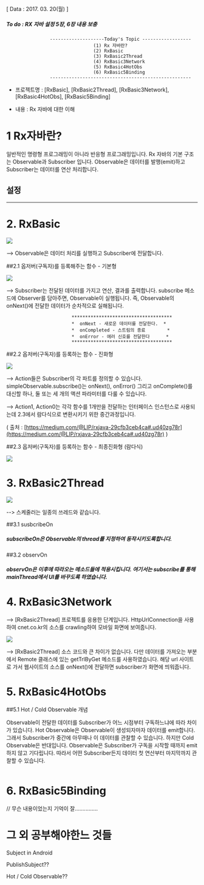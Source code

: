 [ Data : 2017. 03. 20(월) ]


##### To do : RX 자바 설정 5장, 6장 내용 보충



					
					--------------------Today's Topic ------------------
									(1) Rx 자바란?
									(2) RxBasic
									(3) RxBasic2Thread
									(4) RxBasic3Network
									(5) RxBasic4HotObs
									(6) RxBasic5Binding
					----------------------------------------------------

- 프로젝트명 : [RxBasic], [RxBasic2Thread], [RxBasic3Network], [RxBasic4HotObs], [RxBasic5Binding]

- 내용 : Rx 자바에 대한 이해 


# 1 Rx자바란?

일반적인 명령형 프로그래밍이 아니라 반응형 프로그래밍입니다. Rx 자바의 기본 구조는 Observable과 Subscriber 입니다. Observable은 데이터를 발행(emit)하고 Subscriber는 데이터를 연산 처리합니다. 


## 설정


---------------------------------------------------

# 2. RxBasic


![](http://i.imgur.com/8ehJf5n.png)

--> Observable은 데이터 처리를 실행하고 Subscriber에 전달합니다.


##2.1 옵저버(구독자)를 등록해주는 함수 - 기본형

![](http://i.imgur.com/c75LuiT.png)

--> Subscriber는 전달된 데이터를 가지고 연산, 결과를 출력합니다. subscribe 메소드에 Observer를 담아주면, Observable이 실행됩니다. 즉, Observable의 onNext()에 전달한 데이터가 순차적으로 실해됩니다.
							
							*************************************
							*  onNext - 새로운 데이터를 전달한다.  *
							*  onCompleted - 스트림의 종료        *
							*  onError - 에러 신호를 전달한다	  *
							*************************************    

##2.2 옵저버(구독자)를 등록하는 함수 - 진화형

![](http://i.imgur.com/rICga4r.png)

--> Action들은 Subscriber의 각 파트를 정의할 수 있습니다. simpleObservable.subscribe()는 onNext(), onError() 그리고 onComplete()를 대신할 하나, 둘 또는 세 개의 액션 파라미터를 다룰 수 있습니다.

--> Action1, Action0는 각각 함수를 1개만을 전달하는 인터페이스 인스턴스로 사용되는데 2.3에서 람다식으로 변환시키기 위한 중간과정입니다.	

( 출처 : [https://medium.com/@LIP/rxjava-29cfb3ceb4ca#.ud40zg78r](https://medium.com/@LIP/rxjava-29cfb3ceb4ca#.ud40zg78r) )


##2.3 옵저버(구독자)를 등록하는 함수 - 최종진화형 (람다식)

![](http://i.imgur.com/8ZsjRKS.png)


# 3. RxBasic2Thread


![](http://i.imgur.com/uRo4u4e.png)

--> 스케줄러는 일종의 쓰레드와 같습니다. 

##3.1 susbcribeOn 

##### subscribeOn은 Observable의 thread를 지정하여 동작시키도록합니다.

##3.2 observOn

##### observOn은 이후에 따라오는 메소드들에 적용시킵니다. 여기서는 subscribe를 통해 mainThread에서 UI를 바꾸도록 하였습니다.

# 4. RxBasic3Network

--> [RxBasic2Thread] 프로젝트를 응용한 단계입니다. HttpUrlConnection을 사용하여 cnet.co.kr의 소스를 crawling하여 모바일 화면에 보여줍니다.

![](http://i.imgur.com/3e2jHAQ.png)

--> [RxBasic2Thread] 소스 코드와 큰 차이가 없습니다. 다만 데이터를 가져오는 부분에서 Remote 클래스에 있는 getTrlByGet 메소드를 사용하였습니다. 해당 url 사이트로 가서 웹사이트의 소스를 onNext()에 전달하면 subscriber가 화면에 띄워줍니다.

# 5. RxBasic4HotObs

##5.1 Hot / Cold Observable 개념

Observable이 전달한 데이터를 Subscriber가 어느 시점부터 구독하느냐에 따라 차이가 있습니다. Hot Observable은 Observable이 생성되자마자 데이터를 emit합니다. 그래서 Subscriber가 중간에 아무때나 이 데이터를 관찰할 수 있습니다. 하지만 Cold Observable은 반대입니다. Observable은 Subscriber가 구독을 시작할 때까지 emit하지 않고 기다립니다. 따라서 어떤 Subscriber든지 데이터 첫 연산부터 마지막까지 관찰할 수 있습니다.

![]()

# 6. RxBasic5Binding

// 무슨 내용이었는지 기억이 잘...............



# 그 외 공부해야한느 것들

Subject in Android

PublishSubject??

Hot / Cold Observable??